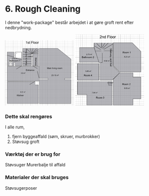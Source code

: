 # 6. Rough Cleaning


I denne "work-package" består arbejdet i at gøre groft rent efter nedbrydning. 

<p float="left">
  <img src="figures/1stFloor.png" alt="1. sal" width="45%" />
  <img src="figures/2ndFloor.png" alt="2. sal" width="45%" />
</p>



### Dette skal rengøres
I alle rum, 

1. fjern byggeaffald (søm, skruer, murbrokker)
2. Støvsug groft


### Værktøj der er brug for
Støvsuger
Murerbalje til affald



### Materialer der skal bruges
Støvsugerposer